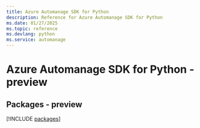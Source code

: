 ```yaml
---
title: Azure Automanage SDK for Python
description: Reference for Azure Automanage SDK for Python
ms.date: 01/27/2025
ms.topic: reference
ms.devlang: python
ms.service: automanage
---
```

# Azure Automanage SDK for Python - preview
## Packages - preview
[!INCLUDE [packages](automanage-index.md)]